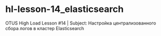 # hl-lesson-14_elasticsearch
OTUS High Load Lesson #14 | Subject: Настройка централизованного сбора логов в кластер Elasticsearch
